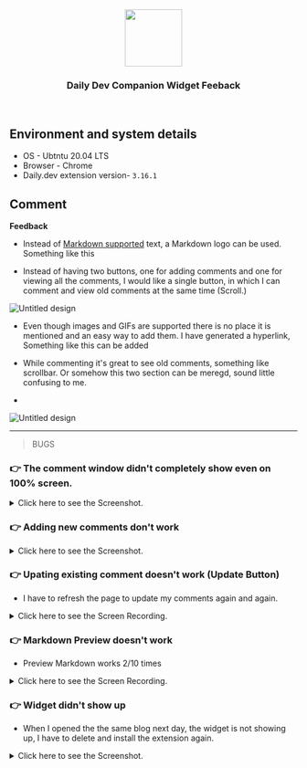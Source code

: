 <div align="center">
  <img height="100" src="https://user-images.githubusercontent.com/51878265/172032087-4ed25a04-80df-4655-928c-4df7e35c6ead.png">
  <h3>Daily Dev Companion Widget Feeback</h3>
</div>

<br>

## Environment and system details
- OS - Ubtntu 20.04 LTS
- Browser - Chrome
- Daily.dev extension version- `3.16.1`

## Comment

**Feedback**

- Instead of [Markdown supported]() text, a Markdown logo can be used. Something like this

- Instead of having two buttons, one for adding comments and one for viewing all the comments, I would like a single button, in which I can comment and view old comments at the same time (Scroll.)

![Untitled design](https://user-images.githubusercontent.com/51878265/171920131-0d262d99-d995-48be-8b8f-30f593e87eb3.png)

- Even though images and GIFs are supported there is no place it is mentioned and an easy way to add them. I have generated a hyperlink, Something like this can be added

- While commenting it's great to see old comments, something like scrollbar. Or somehow this two section can be meregd, sound little confusing to me.
- 
![Untitled design](https://user-images.githubusercontent.com/51878265/172032009-dcb94dcc-4e1a-4e66-9c86-6dc8baee3c28.png)


---

> BUGS

### 👉 The comment window didn't completely show even on 100% screen.

<details>
<summary> Click here to see the Screenshot.</summary>
  
![Untitled design (3)](https://user-images.githubusercontent.com/51878265/171919378-6a169de4-35b8-40d6-8692-8b985e3cf32d.png)
  
</details>

### 👉 Adding new comments don't work

<details>
<summary> Click here to see the Screenshot.</summary>
  
  ![Screenshot from 2022-06-03 21-50-49](https://user-images.githubusercontent.com/51878265/171919856-5d78deee-b087-4382-8ca8-995c8191ae9f.png)
  
</details>


### 👉 Upating existing comment doesn't work (Update Button)

- I have to refresh the page to update my comments again and again.

<details>
<summary> Click here to see the Screen Recording.</summary>
  
https://user-images.githubusercontent.com/51878265/171916777-a64dc383-36b9-4351-8e61-70689fd0a049.mp4  
  
</details>



### 👉 Markdown Preview doesn't work

- Preview Markdown works 2/10 times

<details>
<summary> Click here to see the Screen Recording.</summary>
  
  https://user-images.githubusercontent.com/51878265/171916800-1d01cc50-669e-421f-985b-fabb607642a0.mp4
  
</details>

### 👉 Widget didn't show up
- When I opened the the same blog next day, the widget is not showing up, I have to delete and install the extension again.
<details>
<summary> Click here to see the Screenshot.</summary>
  
  ![Untitled design (1)](https://user-images.githubusercontent.com/51878265/172031758-7144da80-859f-4120-b739-3b46026a085c.png)
  
</details>
